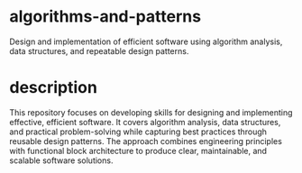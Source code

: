 # algorithms-and-patterns
Design and implementation of efficient software using algorithm analysis, data structures, and repeatable design patterns.

# description
This repository focuses on developing skills for designing and implementing effective, efficient software.
It covers algorithm analysis, data structures, and practical problem-solving while capturing best practices through reusable design patterns.
The approach combines engineering principles with functional block architecture to produce clear, maintainable, and scalable software solutions.
